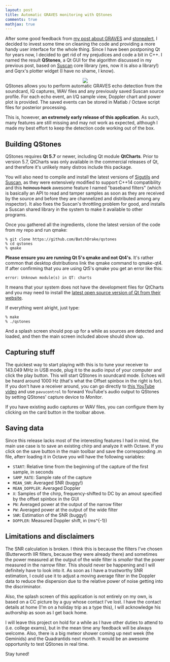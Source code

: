 ```yaml
---
layout: post
title: Automatic GRAVES monitoring with QStones
comments: true
mathjax: true
---
```


After some good feedback from  [my post about GRAVES](https://batchdrake.github.io/graves/)  and [stonealert](https://github.com/BatchDrake/stonealert), I decided to invest some time on cleaning the code and providing a more handy user interface for the whole thing. Since I have been postponing Qt for years now, I decided to get rid of my prejudices and code a bit in C++.  I named the result **QStones**, a Qt GUI for the algorithm discussed in my previous post, based on [Suscan](https://github.com/BatchDrake/suscan) core library (yes, now it is also a library!) and Gqrx's plotter widget (I have no shame, I know).

<center><img src="{{ site.baseurl }}/images/qstones.png" /></center>
<!--more-->
QStones allows you to perform automatic GRAVES echo detection from the soundcard, IQ captures, WAV files and any previously saved Suscan source profile. For each echo event, an I/Q sample view, Doppler chart and power plot is provided. The saved events can be stored in Matlab / Octave script files for posterior processing.

This is, however, **an extremely early release of this application**. As such, many features are still missing and may not work as expected, although I made my best effort to keep the detection code working out of the box. 

## Building QStones
QStones requires **Qt 5.7** or newer, including Qt module **QtCharts**. Prior to version 5.7, QtCharts was only available in the commercial releases of Qt, and therefore it's unlikely many distros include this package. 

You will also need to compile and install the latest versions of [Sigutils](https://github.com/BatchDrake/sigutils) and [Suscan](https://github.com/BatchDrake/suscan), as they were extensively modified to support C++14 compatibility and this ~~heinous hack~~ awesome feature I named "baseband filters" (which is basically an API to read and tamper samples as soon as they are received by the source and before they are channelized and distributed among any inspector). It also fixes the Suscan's throttling problem for good, and installs a Suscan shared library in the system to make it available to other programs.

Once you gathered all the ingredients, clone the latest version of the code from my repo and run qmake:

```
% git clone https://github.com/BatchDrake/qstones
% cd qstones
% qmake
```

**Please ensure you are running Qt 5's qmake and not Qt4's**. It's rather common that desktop distributions link the qmake command to qmake-qt4.  If after confirming that you are using Qt5's qmake you get an error like this:

```
error: Unknown module(s) in QT: charts
```
It means that your system does not have the development files for QtCharts and you may need to install the [latest open source version of Qt from their website](https://www.qt.io/download). 

If everything went alright, just type:

```
% make
% ./qstones
```

And a splash screen should pop up for a while as sources are detected and loaded, and then the main screen included above should show up.

## Capturing stuff
The quickest way to start playing with this is to tune your receiver to 143.049 MHz in USB mode, plug it to the audio input of your computer and click the play button. This will start QStones in soundcard mode. Echoes will be heard around 1000 Hz (that's what the Offset spinbox in the right is for). If you don't have a receiver around, you can go directly to [this YouTube video](https://www.youtube.com/watch?v=tmfsnjBJMyw) and use `pavucontrol` to forward YouTube's audio output to QStones by setting QStones' capture device to _Monitor_.

If you have existing audio captures or WAV files, you can configure them by clicking on the card button in the toolbar above.

## Saving data
Since this release lacks most of the interesting features I had in mind, the main use case is to save an existing chirp and analyze it with Octave. If you click on the save button in the main toolbar and save the corresponding .m file, afterr loading it in Octave you will have the following variables:

- `START`: Relative time from the beginning of the capture of the first sample, in seconds
- `SAMP_RATE`: Sample rate of the capture
- `MEAN_SNR`: Averaged SNR (buggy!)
- `MEAN_DOPPLER`: Averaged Doppler 
- `X`: Samples of the chirp, frequency-shifted to DC by an amout specified by the offset spinbox in the GUI
- `PN`: Averaged power at the output of the narrow filter
- `PW`: Averaged power at the output of the wide filter
- `SNR`: Estimation of the SNR (buggy!)
- `DOPPLER`: Measured Doppler shift, in \(ms^{-1}\)

## Limitations and disclaimers
The SNR calculation is broken. I think this is because the filters I've chosen (Butterworth IIR filters, because they were already there) and sometimes the power measured at the output of the wide filter is _smaller_ that the power measured in the narrow filter. This should never be happening and I will definitely have to look into it.  As soon as I have a trustworthy SNR estimation, I could use it to adjust a moving average filter in the Doppler data to reduce the dispersion due to the relative power of noise getting into the discriminator.


Also, the splash screen of this application is not entirely on my own, is based on a CC picture by a guy whose contact I've lost. I have the contact details at home (I'm on a holiday trip as a type this), I will acknowledge his authorship as soon as I get back home.

I will leave this project on hold for a while as I have other duties to attend to (i.e. college exams), but in the mean time any feedback will be always welcome. Also, there is a big meteor shower coming up next week (the Geminids) and the Quadrantids next month. It would be an awesome opportunity to test QStones in real time.

Stay tuned!
